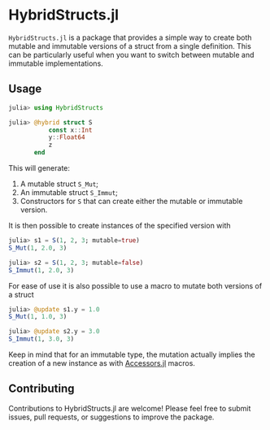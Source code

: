# HybridStructs.jl

`HybridStructs.jl` is a package that provides a simple way to create both mutable and immutable versions 
of a struct from a single definition. This can be particularly useful when you want to switch between
mutable and immutable implementations.

## Usage

```julia
julia> using HybridStructs

julia> @hybrid struct S
           const x::Int
           y::Float64
           z
       end
```

This will generate:

1. A mutable struct `S_Mut`;
2. An immutable struct `S_Immut`;
3. Constructors for `S` that can create either the mutable or immutable version.

It is then possible to create instances of the specified version with

```julia
julia> s1 = S(1, 2, 3; mutable=true)
S_Mut(1, 2.0, 3)

julia> s2 = S(1, 2, 3; mutable=false)
S_Immut(1, 2.0, 3)
```

For ease of use it is also possible to use a macro to mutate both versions
of a struct

```julia
julia> @update s1.y = 1.0
S_Mut(1, 1.0, 3)

julia> @update s2.y = 3.0
S_Immut(1, 3.0, 3)
```

Keep in mind that for an immutable type, the mutation actually implies the
creation of a new instance as with [Accessors.jl](https://github.com/JuliaObjects/Accessors.jl) macros.

## Contributing

Contributions to HybridStructs.jl are welcome! Please feel free to submit issues, pull requests, or suggestions to improve the package.
